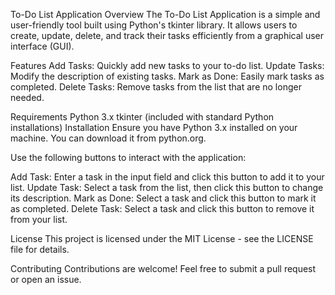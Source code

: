 To-Do List Application
Overview
The To-Do List Application is a simple and user-friendly tool built using Python's tkinter library. It allows users to create, update, delete, and track their tasks efficiently from a graphical user interface (GUI).

Features
Add Tasks: Quickly add new tasks to your to-do list.
Update Tasks: Modify the description of existing tasks.
Mark as Done: Easily mark tasks as completed.
Delete Tasks: Remove tasks from the list that are no longer needed.

Requirements
Python 3.x
tkinter (included with standard Python installations)
Installation
Ensure you have Python 3.x installed on your machine. You can download it from python.org.



Use the following buttons to interact with the application:

Add Task: Enter a task in the input field and click this button to add it to your list.
Update Task: Select a task from the list, then click this button to change its description.
Mark as Done: Select a task and click this button to mark it as completed.
Delete Task: Select a task and click this button to remove it from your list.



License
This project is licensed under the MIT License - see the LICENSE file for details.

Contributing
Contributions are welcome! Feel free to submit a pull request or open an issue.
